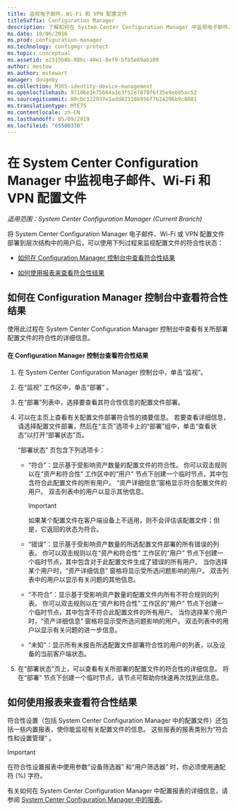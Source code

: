 ```yaml
---
title: 监视电子邮件、Wi-Fi 和 VPN 配置文件
titleSuffix: Configuration Manager
description: 了解如何在 System Center Configuration Manager 中监视电子邮件、Wi-Fi 和 VPN 配置文件的符合性状态。
ms.date: 10/06/2016
ms.prod: configuration-manager
ms.technology: configmgr-protect
ms.topic: conceptual
ms.assetid: e2315b8b-98bc-40e1-8ef9-bfb5e69ab109
author: mestew
ms.author: mstewart
manager: dougeby
ms.collection: M365-identity-device-management
ms.openlocfilehash: 97106e1e75664a1e3f52e7870f6f35e9eb95ac52
ms.sourcegitcommit: 80cbc122937e1add82310b956f7b24296b9c8081
ms.translationtype: MTE75
ms.contentlocale: zh-CN
ms.lasthandoff: 05/09/2019
ms.locfileid: "65500370"
---
```

# <a name="monitor-email-wi-fi-and-vpn-profiles-in-system-center-configuration-manager"></a>在 System Center Configuration Manager 中监视电子邮件、Wi-Fi 和 VPN 配置文件

*适用范围：System Center Configuration Manager (Current Branch)*

将 System Center Configuration Manager 电子邮件、Wi-Fi 或 VPN 配置文件部署到层次结构中的用户后，可以使用下列过程来监视配置文件的符合性状态：  

-   [如何在 Configuration Manager 控制台中查看符合性结果](#BKMK_console)  

-   [如何使用报表来查看符合性结果](#BKMK_Reports)  

##  <a name="BKMK_console"></a> 如何在 Configuration Manager 控制台中查看符合性结果  
 使用此过程在 System Center Configuration Manager 控制台中查看有关所部署配置文件的符合性的详细信息。  

#### <a name="to-view-compliance-results-in-the-configuration-manager-console"></a>在 Configuration Manager 控制台查看符合性结果  

1.  在 System Center Configuration Manager 控制台中，单击“监视”。  

2.  在“监视”  工作区中，单击“部署” 。  

3.  在“部署”列表中，选择要查看其符合性信息的配置文件部署。  

4.  可以在主页上查看有关配置文件部署符合性的摘要信息。 若要查看详细信息，请选择配置文件部署，然后在“主页”选项卡上的“部署”组中，单击“查看状态”以打开“部署状态”页。  

     “部署状态”  页包含下列选项卡：  

    -   “符合”：显示基于受影响资产数量的配置文件的符合性。 你可以双击规则以在“资产和符合性”  工作区中的“用户”  节点下创建一个临时节点，其中包含符合此配置文件的所有用户。 “资产详细信息”窗格显示符合配置文件的用户。 双击列表中的用户以显示其他信息。  

        > [!IMPORTANT]  
        >  如果某个配置文件在客户端设备上不适用，则不会评估该配置文件；但是，它返回的状态为符合。  

    -   “错误”：显示基于受影响资产数量的所选配置文件部署的所有错误的列表。 你可以双击规则以在“资产和符合性”  工作区的“用户”  节点下创建一个临时节点，其中包含对于此配置文件生成了错误的所有用户。 当你选择某个用户时，“资产详细信息”  窗格将显示受所选问题影响的用户。 双击列表中的用户以显示有关问题的其他信息。  

    -   “不符合”：显示基于受影响资产数量的配置文件内所有不符合规则的列表。 你可以双击规则以在“资产和符合性”  工作区的“用户”  节点下创建一个临时节点，其中包含不符合此配置文件的所有用户。 当你选择某个用户时，“资产详细信息”  窗格将显示受所选问题影响的用户。 双击列表中的用户以显示有关问题的进一步信息。  

    -   “未知”：显示所有未报告所选配置文件部署符合性的用户的列表，以及设备的当前客户端状态。  

5.  在“部署状态”页上，可以查看有关所部署的配置文件的符合性的详细信息。 将在“部署”  节点下创建一个临时节点，该节点可帮助你快速再次找到此信息。  

##  <a name="BKMK_Reports"></a> 如何使用报表来查看符合性结果  
 符合性设置（包括 System Center Configuration Manager 中的配置文件）还包括一些内置报表，使你能监视有关配置文件的信息。 这些报表的报表类别为“符合性和设置管理” 。  

> [!IMPORTANT]  
>  在符合性设置报表中使用参数“设备筛选器”  和“用户筛选器”  时，你必须使用通配符 (%) 字符。  

 有关如何在 System Center Configuration Manager 中配置报表的详细信息，请参阅 [System Center Configuration Manager 中的报表](../../core/servers/manage/reporting.md)。  
